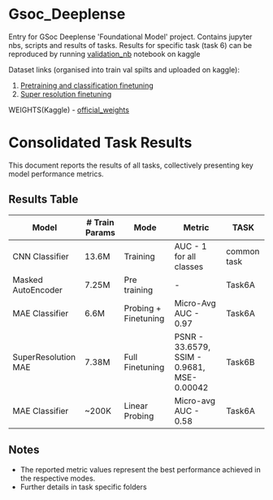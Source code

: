 # Gsoc_Deeplense
Entry for GSoc Deeplense 'Foundational Model' project. Contains jupyter nbs, scripts and results of tasks.
Results for specific task (task 6) can be reproduced by running [validation_nb](validation_deeplense_task6.ipynb) notebook on kaggle

Dataset links (organised into train val spilts and uploaded on kaggle):
1. [Pretraining and classification finetuning](https://www.kaggle.com/datasets/mldtype/masked-autoencoder)
2. [Super resolution finetuning](https://www.kaggle.com/datasets/mldtype/mae-sr-dataset-split/data)

WEIGHTS(Kaggle) - [official_weights](https://www.kaggle.com/datasets/mldtype/weights-ml4sci-all)
# Consolidated Task Results

This document reports the results of all tasks, collectively presenting key model performance metrics.

## Results Table

| Model       | # Train Params | Mode     | Metric |TASK
|------------|---------|---------|--------|-------|
| CNN Classifier   | 13.6M     | Training | AUC - 1 for all classes  | common task
| Masked AutoEncoder    | 7.25M    | Pre training  | -| Task6A
| MAE Classifier    | 6.6M    | Probing + Finetuning| Micro-Avg AUC - 0.97  | Task6A
| SuperResolution MAE    | 7.38M    | Full Finetuning | PSNR - 33.6579, SSIM - 0.9681, MSE- 0.00042 | Task6B
| MAE Classifier    | ~200K    | Linear Probing | Micro-avg AUC - 0.58  | Task6A




## Notes
- The reported metric values represent the best performance achieved in the respective modes.
- Further details in task specific folders


